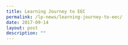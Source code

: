 ```yaml
---
title: Learning Journey to EEC
permalink: /lp-news/learning-journey-to-eec/
date: 2017-09-14
layout: post
description: ""
---
```


